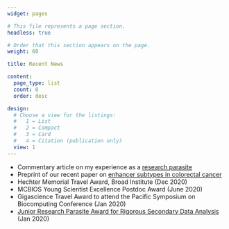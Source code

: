 ```yaml
---
widget: pages

# This file represents a page section.
headless: true

# Order that this section appears on the page.
weight: 60

title: Recent News

content:
  page_type: list
  count: 0
  order: desc

design:
  # Choose a view for the listings:
  #   1 = List
  #   2 = Compact
  #   3 = Card
  #   4 = Citation (publication only)
  view: 1
---
```

- Commentary article on my experience as a [research parasite](https://doi.org/10.1093/gigascience/giab015)
- Preprint of our recent paper on [enhancer subtypes in colorectal cancer](https://www.biorxiv.org/content/10.1101/2020.09.04.283838v1)
- Hechter Memorial Travel Award, Broad Institute (Dec 2020)
- MCBIOS Young Scientist Excellence Postdoc Award (June 2020)
- Gigascience Travel Award to attend the Pacific Symposium on Biocomputing Conference (Jan 2020)
- [Junior Research Parasite Award for Rigorous Secondary Data Analysis](https://researchparasite.com/#past-recipients) (Jan 2020)

